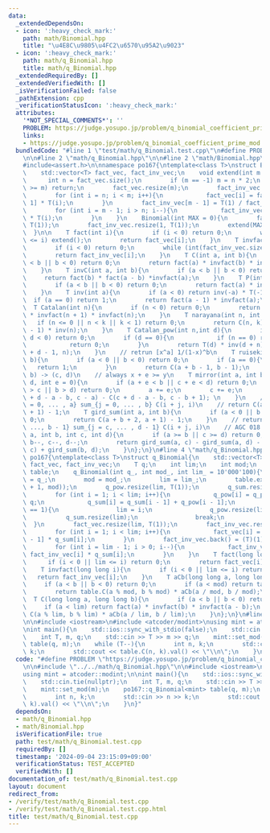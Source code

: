 ```yaml
---
data:
  _extendedDependsOn:
  - icon: ':heavy_check_mark:'
    path: math/Binomial.hpp
    title: "\u4E8C\u9805\u4FC2\u6570\u95A2\u9023"
  - icon: ':heavy_check_mark:'
    path: math/q_Binomial.hpp
    title: math/q_Binomial.hpp
  _extendedRequiredBy: []
  _extendedVerifiedWith: []
  _isVerificationFailed: false
  _pathExtension: cpp
  _verificationStatusIcon: ':heavy_check_mark:'
  attributes:
    '*NOT_SPECIAL_COMMENTS*': ''
    PROBLEM: https://judge.yosupo.jp/problem/q_binomial_coefficient_prime_mod
    links:
    - https://judge.yosupo.jp/problem/q_binomial_coefficient_prime_mod
  bundledCode: "#line 1 \"test/math/q_Binomial.test.cpp\"\n#define PROBLEM \"https://judge.yosupo.jp/problem/q_binomial_coefficient_prime_mod\"\
    \n\n#line 2 \"math/q_Binomial.hpp\"\n\n#line 2 \"math/Binomial.hpp\"\n\n#include<vector>\n\
    #include<assert.h>\n\nnamespace po167{\ntemplate<class T>\nstruct Binomial{\n\
    \    std::vector<T> fact_vec, fact_inv_vec;\n    void extend(int m = -1){\n  \
    \      int n = fact_vec.size();\n        if (m == -1) m = n * 2;\n        if (n\
    \ >= m) return;\n        fact_vec.resize(m);\n        fact_inv_vec.resize(m);\n\
    \        for (int i = n; i < m; i++){\n            fact_vec[i] = fact_vec[i -\
    \ 1] * T(i);\n        }\n        fact_inv_vec[m - 1] = T(1) / fact_vec[m - 1];\n\
    \        for (int i = m - 1; i > n; i--){\n            fact_inv_vec[i - 1] = fact_inv_vec[i]\
    \ * T(i);\n        }\n    }\n    Binomial(int MAX = 0){\n        fact_vec.resize(1,\
    \ T(1));\n        fact_inv_vec.resize(1, T(1));\n        extend(MAX + 1);\n  \
    \  }\n\n    T fact(int i){\n        if (i < 0) return 0;\n        while (int(fact_vec.size())\
    \ <= i) extend();\n        return fact_vec[i];\n    }\n    T invfact(int i){\n\
    \        if (i < 0) return 0;\n        while (int(fact_inv_vec.size()) <= i) extend();\n\
    \        return fact_inv_vec[i];\n    }\n    T C(int a, int b){\n        if (a\
    \ < b || b < 0) return 0;\n        return fact(a) * invfact(b) * invfact(a - b);\n\
    \    }\n    T invC(int a, int b){\n        if (a < b || b < 0) return 0;\n   \
    \     return fact(b) * fact(a - b) *invfact(a);\n    }\n    T P(int a, int b){\n\
    \        if (a < b || b < 0) return 0;\n        return fact(a) * invfact(a - b);\n\
    \    }\n    T inv(int a){\n        if (a < 0) return inv(-a) * T(-1);\n      \
    \  if (a == 0) return 1;\n        return fact(a - 1) * invfact(a);\n    }\n  \
    \  T Catalan(int n){\n        if (n < 0) return 0;\n        return fact(2 * n)\
    \ * invfact(n + 1) * invfact(n);\n    }\n    T narayana(int n, int k){\n     \
    \   if (n <= 0 || n < k || k < 1) return 0;\n        return C(n, k) *  C(n, k\
    \ - 1) * inv(n);\n    }\n    T Catalan_pow(int n,int d){\n        if (n < 0 ||\
    \ d < 0) return 0;\n        if (d == 0){\n            if (n == 0) return 1;\n\
    \            return 0;\n        }\n        return T(d) * inv(d + n) * C(2 * n\
    \ + d - 1, n);\n    }\n    // retrun [x^a] 1/(1-x)^b\n    T ruiseki(int a,int\
    \ b){\n        if (a < 0 || b < 0) return 0;\n        if (a == 0){\n         \
    \   return 1;\n        }\n        return C(a + b - 1, b - 1);\n    }\n    // (a,\
    \ b) -> (c, d)\n    // always x + e >= y\n    T mirror(int a, int b, int c, int\
    \ d, int e = 0){\n        if (a + e < b || c + e < d) return 0;\n        if (a\
    \ > c || b > d) return 0;\n        a += e;\n        c += e;\n        return C(c\
    \ + d - a - b, c - a) - C(c + d - a - b, c - b + 1); \n    }\n    // return sum_{i\
    \ = 0, ... , a} sum_{j = 0, ... , b} C(i + j, i)\n    // return C(a + b + 2, a\
    \ + 1) - 1;\n    T gird_sum(int a, int b){\n        if (a < 0 || b < 0) return\
    \ 0;\n        return C(a + b + 2, a + 1) - 1;\n    }\n    // return sum_{i = a,\
    \ ..., b - 1} sum_{j = c, ... , d - 1} C(i + j, i)\n    // AGC 018 E\n    T gird_sum_2(int\
    \ a, int b, int c, int d){\n        if (a >= b || c >= d) return 0;\n        a--,\
    \ b--, c--, d--;\n        return gird_sum(a, c) - gird_sum(a, d) - gird_sum(b,\
    \ c) + gird_sum(b, d);\n    }\n};\n}\n#line 4 \"math/q_Binomial.hpp\"\n\nnamespace\
    \ po167{\ntemplate<class T>\nstruct q_Binomial{\n    std::vector<T> q_pow, q_sum,\
    \ fact_vec, fact_inv_vec;\n    T q;\n    int lim;\n    int mod;\n    Binomial<T>\
    \ table;\n    q_Binomial(int q_, int mod_, int lim_ = 10'000'100){\n        q\
    \ = q_;\n        mod = mod_;\n        lim = lim_;\n        table.extend(std::min(lim\
    \ + 1, mod));\n        q_pow.resize(lim, T(1));\n        q_sum.resize(lim, T(0));\n\
    \        for (int i = 1; i < lim; i++){\n            q_pow[i] = q_pow[i - 1] *\
    \ q;\n            q_sum[i] = q_sum[i - 1] + q_pow[i - 1];\n            if (q_pow[i]\
    \ == 1){\n                lim = i;\n                q_pow.resize(lim);\n     \
    \           q_sum.resize(lim);\n                break;\n            }\n      \
    \  }\n        fact_vec.resize(lim, T(1));\n        fact_inv_vec.resize(lim, T(1));\n\
    \        for (int i = 1; i < lim; i++){\n            fact_vec[i] = fact_vec[i\
    \ - 1] * q_sum[i];\n        }\n        fact_inv_vec.back() = (T)(1) / (T)(fact_vec.back());\n\
    \        for (int i = lim - 1; i > 0; i--){\n            fact_inv_vec[i - 1] =\
    \ fact_inv_vec[i] * q_sum[i];\n        }\n    }\n    T fact(long long i){\n  \
    \      if (i < 0 || lim <= i) return 0;\n        return fact_vec[i];\n    }\n\
    \    T invfact(long long i){\n        if (i < 0 || lim <= i) return 0;\n     \
    \   return fact_inv_vec[i];\n    }\n    T aCb(long long a, long long b){\n   \
    \     if (a < b || b < 0) return 0;\n        if (a < mod) return table.C(a, b);\n\
    \        return table.C(a % mod, b % mod) * aCb(a / mod, b / mod);\n    }\n  \
    \  T C(long long a, long long b){\n        if (a < b || b < 0) return 0;\n   \
    \     if (a < lim) return fact(a) * invfact(b) * invfact(a - b);\n        return\
    \ C(a % lim, b % lim) * aCb(a / lim, b / lim);\n    }\n};\n}\n#line 4 \"test/math/q_Binomial.test.cpp\"\
    \n\n#include <iostream>\n#include <atcoder/modint>\nusing mint = atcoder::modint;\n\
    \nint main(){\n    std::ios::sync_with_stdio(false);\n    std::cin.tie(nullptr);\n\
    \    int T, m, q;\n    std::cin >> T >> m >> q;\n    mint::set_mod(m);\n    po167::q_Binomial<mint>\
    \ table(q, m);\n    while (T--){\n        int n, k;\n        std::cin >> n >>\
    \ k;\n        std::cout << table.C(n, k).val() << \"\\n\";\n    }\n}\n"
  code: "#define PROBLEM \"https://judge.yosupo.jp/problem/q_binomial_coefficient_prime_mod\"\
    \n\n#include \"../../math/q_Binomial.hpp\"\n\n#include <iostream>\n#include <atcoder/modint>\n\
    using mint = atcoder::modint;\n\nint main(){\n    std::ios::sync_with_stdio(false);\n\
    \    std::cin.tie(nullptr);\n    int T, m, q;\n    std::cin >> T >> m >> q;\n\
    \    mint::set_mod(m);\n    po167::q_Binomial<mint> table(q, m);\n    while (T--){\n\
    \        int n, k;\n        std::cin >> n >> k;\n        std::cout << table.C(n,\
    \ k).val() << \"\\n\";\n    }\n}"
  dependsOn:
  - math/q_Binomial.hpp
  - math/Binomial.hpp
  isVerificationFile: true
  path: test/math/q_Binomial.test.cpp
  requiredBy: []
  timestamp: '2024-09-04 23:15:09+09:00'
  verificationStatus: TEST_ACCEPTED
  verifiedWith: []
documentation_of: test/math/q_Binomial.test.cpp
layout: document
redirect_from:
- /verify/test/math/q_Binomial.test.cpp
- /verify/test/math/q_Binomial.test.cpp.html
title: test/math/q_Binomial.test.cpp
---
```

